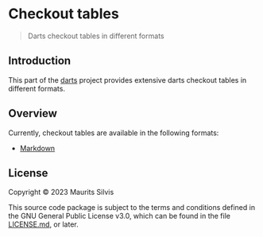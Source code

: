 # Checkout tables

> Darts checkout tables in different formats

## Introduction

This part of the [darts](https://github.com/mauritssilvis/darts) project provides extensive darts checkout tables in different formats.

## Overview

Currently, checkout tables are available in the following formats:

- [Markdown](md-darts-tables)

## License

Copyright © 2023 Maurits Silvis

This source code package is subject to the terms and conditions defined in the GNU General Public License v3.0, which can be found in the file [LICENSE.md](../LICENSE.md), or later.
